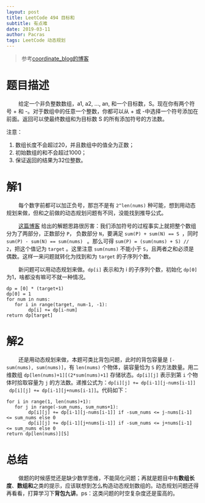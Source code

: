 ```yaml
---
layout: post
title: LeetCode 494 目标和
subtitle: 有点难
date: 2019-03-11
author: Pacras
tags: LeetCode 动态规划
---
```


> 参考[coordinate\_blog的博客][1]
# 题目描述
&nbsp; &nbsp; &nbsp; &nbsp;  给定一个非负整数数组，a1, a2, ..., an, 和一个目标数，S。现在你有两个符号 + 和 -。对于数组中的任意一个整数，你都可以从 + 或 -中选择一个符号添加在前面。返回可以使最终数组和为目标数 S 的所有添加符号的方法数。

注意：

1. 数组长度不会超过20，并且数组中的值全为正数；
2. 初始数组的和不会超过1000；
 3. 保证返回的结果为32位整数。

# 解1
&nbsp; &nbsp; &nbsp; &nbsp;  每个数字前都可以加正负号，那岂不是有 `2^len(nums)` 种可能，想到用动态规划来做，但和之前做的动态规划问题有不同，没能找到推导公式。

&nbsp; &nbsp; &nbsp; &nbsp;   [这篇博客][2] 给出的解题思路很厉害：我们添加符号的过程事实上就把整个数组分为了两部分，正数部分 `P`， 负数部分 `N`，要满足 `sum(P) + sum(N) == S `，同时  `sum(P) - sum(N) == sum(nums) ` 。那么可得 `sum(P) = (sum(nums) + S) // 2`，把这个值记为 `target` 。这里注意 `sum(nums)` 不能小于 `S`，且两者之和必须是偶数。这样一来问题就转化为找到和为 `target` 的子序列个数。

&nbsp; &nbsp; &nbsp; &nbsp; 新问题可以用动态规划来做。`dp[i]` 表示和为 i 的子序列个数，初始化 `dp[0]` 为1，啥都没有嘛可不就一种情况。

	dp = [0] * (target+1)
	dp[0] = 1
	for num in nums:
	   for i in range(target, num-1, -1):
	        dp[i] += dp[i-num]
	return dp[target]

# 解2
&nbsp; &nbsp; &nbsp; &nbsp; 还是用动态规划来做，本题可类比背包问题，此时的背包容量是 `[-sum(nums), sum(nums)]`，有 `len(nums)` 个物体，装容量恰为 `S` 的方法数量。用二维数组 `dp[len(nums)+1][(2*sum(nums)+1]` 存储状态。`dp[i][j]` 表示到第 `i` 个物体时拾取容量为 `j` 的方法数。递推公式为：`dp[i][j] += dp[i-1][j-nums[i-1]]` ` dp[i][j] += dp[i-1][j+nums[i-1]]`。代码如下：

	for i in range(1, len(nums)+1):
	   for j in range(-sum_nums, sum_nums+1):
	        dp[i][j] += dp[i-1][j-nums[i-1]] if -sum_nums <= j-nums[i-1] <= sum_nums else 0 
	        dp[i][j] += dp[i-1][j+nums[i-1]] if -sum_nums <= j+nums[i-1] <= sum_nums else 0 
	return dp[len(nums)][S]

# 总结
&nbsp; &nbsp; &nbsp; &nbsp; 做题的时候感觉还是缺少数学思维，不能简化问题；再就是题目中有**数组长度**、**数组和**之类的提示，应该联想到怎么构造动态规划数组的。动态规划问题还得再看看，打算学习下**背包九讲**。ps：这类问题的时空复杂度还是蛮高的。

[1]:	https://blog.csdn.net/qq_17550379/article/details/82939713%0A%0A
[2]:	https://blog.csdn.net/qq_17550379/article/details/82939713